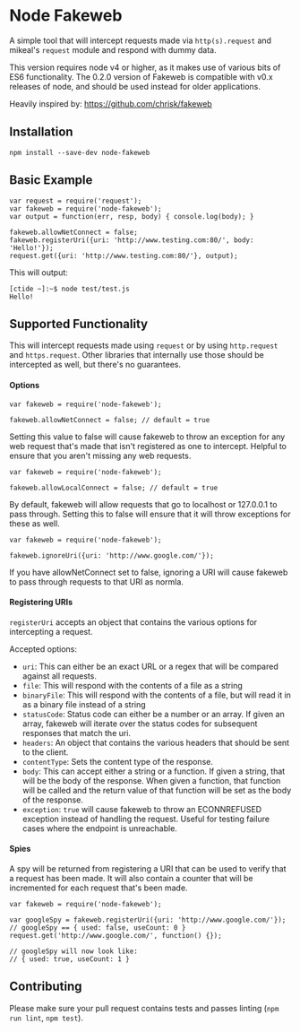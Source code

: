 # Node Fakeweb

A simple tool that will intercept requests made via `http(s).request` and
mikeal's `request` module and respond with dummy data.

This version requires node v4 or higher, as it makes use of various bits
of ES6 functionality. The 0.2.0 version of Fakeweb is compatible with
v0.x releases of node, and should be used instead for older
applications.

Heavily inspired by: https://github.com/chrisk/fakeweb

## Installation

```
npm install --save-dev node-fakeweb
```

## Basic Example

```
var request = require('request');
var fakeweb = require('node-fakeweb');
var output = function(err, resp, body) { console.log(body); }

fakeweb.allowNetConnect = false;
fakeweb.registerUri({uri: 'http://www.testing.com:80/', body: 'Hello!'});
request.get({uri: 'http://www.testing.com:80/'}, output);
```

This will output:

```
[ctide ~]:~$ node test/test.js
Hello!
```

## Supported Functionality

This will intercept requests made using `request` or by using
`http.request` and `https.request`. Other libraries that internally use
those should be intercepted as well, but there's no guarantees.

#### Options

```
var fakeweb = require('node-fakeweb');

fakeweb.allowNetConnect = false; // default = true
```

Setting this value to false will cause fakeweb to throw an exception for
any web request that's made that isn't registered as one to intercept.
Helpful to ensure that you aren't missing any web requests.

```
var fakeweb = require('node-fakeweb');

fakeweb.allowLocalConnect = false; // default = true
```

By default, fakeweb will allow requests that go to localhost or
127.0.0.1 to pass through. Setting this to false will ensure that it
will throw exceptions for these as well.

```
var fakeweb = require('node-fakeweb');

fakeweb.ignoreUri({uri: 'http://www.google.com/'});
```

If you have allowNetConnect set to false, ignoring a URI will cause
fakeweb to pass through requests to that URI as normla.

#### Registering URIs

`registerUri` accepts an object that contains the various options for
intercepting a request.

Accepted options:

* `uri`: This can either be an exact URL or a regex that will be compared
against all requests.
* `file`: This will respond with the contents of a file as a string
* `binaryFile`: This will respond with the contents of a file, but will
read it in as a binary file instead of a string
* `statusCode`: Status code can either be a number or an array. If given
an array, fakeweb will iterate over the status codes for subsequent
responses that match the uri.
* `headers`: An object that contains the various headers that should be
sent to the client.
* `contentType`: Sets the content type of the response.
* `body`: This can accept either a string or a function. If given a
string, that will be the body of the response. When given a function,
that function will be called and the return value of that function will
be set as the body of the response.
* `exception`: `true` will cause fakeweb to throw an ECONNREFUSED
exception instead of handling the request. Useful for testing failure
cases where the endpoint is unreachable.

#### Spies

A spy will be returned from registering a URI that can be used to verify
that a request has been made. It will also contain a counter that will
be incremented for each request that's been made.

```
var fakeweb = require('node-fakeweb');

var googleSpy = fakeweb.registerUri({uri: 'http://www.google.com/'});
// googleSpy == { used: false, useCount: 0 }
request.get('http://www.google.com/', function() {});

// googleSpy will now look like:
// { used: true, useCount: 1 }
```

## Contributing

Please make sure your pull request contains tests and passes linting
(`npm run lint`, `npm test`).
